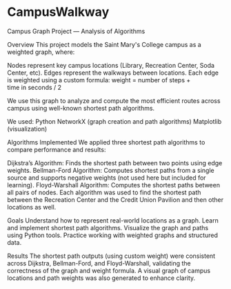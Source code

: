 # CampusWalkway
Campus Graph Project — Analysis of Algorithms

Overview
This project models the Saint Mary's College campus as a weighted graph, where:

Nodes represent key campus locations (Library, Recreation Center, Soda Center, etc).
Edges represent the walkways between locations.
Each edge is weighted using a custom formula:
weight = number of steps + time in seconds / 2
​	
 
We use this graph to analyze and compute the most efficient routes across campus using well-known shortest path algorithms.

We used:
Python
NetworkX (graph creation and path algorithms)
Matplotlib (visualization)

Algorithms Implemented
We applied three shortest path algorithms to compare performance and results:

Dijkstra’s Algorithm: Finds the shortest path between two points using edge weights.
Bellman-Ford Algorithm: Computes shortest paths from a single source and supports negative weights (not used here but included for learning).
Floyd-Warshall Algorithm: Computes the shortest paths between all pairs of nodes.
Each algorithm was used to find the shortest path between the Recreation Center and the Credit Union Pavilion and then other locations as well.

Goals
Understand how to represent real-world locations as a graph.
Learn and implement shortest path algorithms.
Visualize the graph and paths using Python tools.
Practice working with weighted graphs and structured data.

Results
The shortest path outputs (using custom weight) were consistent across Dijkstra, Bellman-Ford, and Floyd-Warshall, validating the correctness of the graph and weight formula.
A visual graph of campus locations and path weights was also generated to enhance clarity.

